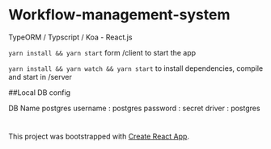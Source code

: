 # Workflow-management-system


TypeORM / Typscript / Koa - React.js

`yarn install && yarn start` form /client to start the app

`yarn install && yarn watch && yarn start` to install dependencies, compile and start in /server 


##Local DB config

DB Name postgres
username : postgres
password : secret
driver : postgres


#

This project was bootstrapped with [Create React App](https://github.com/facebookincubator/create-react-app).
#
